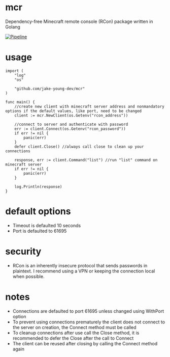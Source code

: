 # mcr
Dependency-free Minecraft remote console (RCon) package written in Golang

[![Pipeline](https://github.com/jake-young-dev/mcr/actions/workflows/pipeline.yaml/badge.svg?branch=master)](https://github.com/jake-young-dev/mcr/actions/workflows/pipeline.yaml)

# usage
```
import (
	"log"
	"os"

	"github.com/jake-young-dev/mcr"
)

func main() {
	//create new client with minecraft server address and nonmandatory options if the default values, like port, need to be changed
	client := mcr.NewClient(os.Getenv("rcon_address"))

	//connect to server and authenticate with password
	err := client.Connect(os.Getenv("rcon_password"))
	if err != nil {
		panic(err)
	}
	defer client.Close() //always call close to clean up your connections

	response, err := client.Command("list") //run "list" command on minecraft server
	if err != nil {
		panic(err)
	}

	log.Println(response)
}
```

# default options
- Timeout is defaulted 10 seconds
- Port is defaulted to 61695

# security
- RCon is an inherently insecure protocol that sends passwords in plaintext. I recommend using a VPN or keeping the connection local when possible.

# notes
- Connections are defaulted to port 61695 unless changed using WithPort option
- To prevent using connections prematurely the client does not connect to the server on creation, the Connect method must be called
- To cleanup connections after use call the Close method, it is recommended to defer the Close after the call to Connect
- The client can be reused after closing by calling the Connect method again

